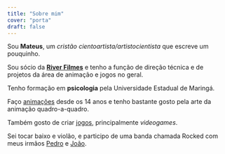 ```yaml
---
title: "Sobre mim"
cover: "porta"
draft: false
---
```


Sou **Mateus**, um *cristão cientoartista/artistocientista* que escreve um pouquinho.

Sou sócio da [**River Filmes**](https://riverfilmes.com) e tenho a função de direção técnica e de projetos da área de animação e jogos no geral.

Tenho formação em **psicologia** pela Universidade Estadual de Maringá.

Faço [animações](/animations) desde os 14 anos e tenho bastante gosto pela arte da animação quadro-a-quadro.

Também gosto de criar [jogos](/games), principalmente *videogames*.

Sei tocar baixo e violão, e participo de uma banda chamada Rocked com meus irmãos [Pedro](https://instagram.com/omelhorpedro) e [João](https://instagram.com/omelhorjao2.0).
